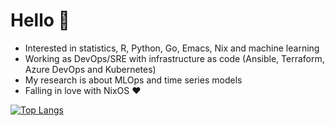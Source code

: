 # Hello 👋

- Interested in statistics, R, Python, Go, Emacs, Nix and machine learning
- Working as DevOps/SRE with infrastructure as code (Ansible, Terraform, Azure DevOps and Kubernetes)
- My research is about MLOps and time series models
- Falling in love with NixOS ❤️

[![Top Langs](https://github-readme-stats.vercel.app/api/top-langs/?username=phrmendes&exclude_repo=econometria_1,econometria_2,phrmendes.github.io&theme=transparent)](https://github.com/anuraghazra/github-readme-stats)
